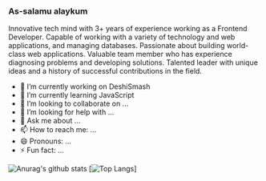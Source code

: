 ### As-salamu alaykum

Innovative tech mind with 3+ years of experience working as a Frontend Developer. Capable of working with a variety of technology and web applications, and managing databases. Passionate about building world-class web applications. Valuable team member who has experience diagnosing problems and developing solutions. Talented leader with unique ideas and a history of successful contributions in the field.

- 🔭 I’m currently working on DeshiSmash
- 🌱 I’m currently learning JavaScript
- 👯 I’m looking to collaborate on ...
- 🤔 I’m looking for help with ...
- 💬 Ask me about ...
- 📫 How to reach me: ...
- 😄 Pronouns: ...
- ⚡ Fun fact: ...



![Anurag's github stats](https://github-readme-stats.vercel.app/api?username=nahidthenh&show_icons=true&theme=dracula)
[![Top Langs](https://github-readme-stats.vercel.app/api/top-langs/?username=tarikmanoar&show_icons=true&theme=dracula&layout=card)]
